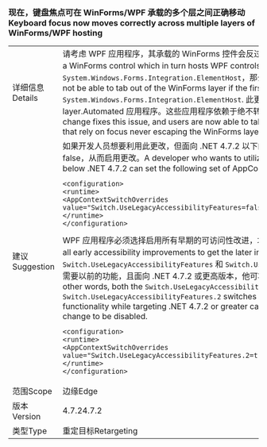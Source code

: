 ### <a name="keyboard-focus-now-moves-correctly-across-multiple-layers-of-winformswpf-hosting"></a><span data-ttu-id="b2fbb-101">现在，键盘焦点可在 WinForms/WPF 承载的多个层之间正确移动</span><span class="sxs-lookup"><span data-stu-id="b2fbb-101">Keyboard focus now moves correctly across multiple layers of WinForms/WPF hosting</span></span>

|   |   |
|---|---|
|<span data-ttu-id="b2fbb-102">详细信息</span><span class="sxs-lookup"><span data-stu-id="b2fbb-102">Details</span></span>|<span data-ttu-id="b2fbb-103">请考虑 WPF 应用程序，其承载的 WinForms 控件会反过来承载 WPF 控件。</span><span class="sxs-lookup"><span data-stu-id="b2fbb-103">Consider a WPF application hosting a WinForms control which in turn hosts WPF controls.</span></span> <span data-ttu-id="b2fbb-104">如果该层的第一个或最后一个控件是 WPF <code>System.Windows.Forms.Integration.ElementHost</code>，那么用户可能不能按 Tab 离开 WinForms 层。</span><span class="sxs-lookup"><span data-stu-id="b2fbb-104">Users may not be able to tab out of the WinForms layer if the first or last control in that layer is the WPF <code>System.Windows.Forms.Integration.ElementHost</code>.</span></span> <span data-ttu-id="b2fbb-105">此更改修复了这个问题，现在，用户能按 Tab 离开 WinForms layer.Automated 应用程序。这些应用程序依赖于绝不转义 WinForms 层的焦点可能不再按预期工作。</span><span class="sxs-lookup"><span data-stu-id="b2fbb-105">This change fixes this issue, and users are now able to tab out of the WinForms layer.Automated applications that rely on focus never escaping the WinForms layer may no longer work as expected.</span></span>|
|<span data-ttu-id="b2fbb-106">建议</span><span class="sxs-lookup"><span data-stu-id="b2fbb-106">Suggestion</span></span>|<span data-ttu-id="b2fbb-107">如果开发人员想要利用此更改，但面向 .NET 4.7.2 以下的框架版本，他可将下列一组 AppContext 标记设置为 false，从而启用更改。</span><span class="sxs-lookup"><span data-stu-id="b2fbb-107">A developer who wants to utilize this change while targeting a framework version below .NET 4.7.2 can set the following set of AppContext flags to false for the change to be enabled.</span></span><pre><code class="lang-xml">&lt;configuration&gt;&#13;&#10;&lt;runtime&gt;&#13;&#10;&lt;AppContextSwitchOverrides value=&quot;Switch.UseLegacyAccessibilityFeatures=false;Switch.UseLegacyAccessibilityFeatures.2=false&quot;/&gt;&#13;&#10;&lt;/runtime&gt;&#13;&#10;&lt;/configuration&gt;&#13;&#10;</code></pre><span data-ttu-id="b2fbb-108">WPF 应用程序必须选择启用所有早期的可访问性改进，才能使用之后的改进。</span><span class="sxs-lookup"><span data-stu-id="b2fbb-108">WPF applications must opt in to all early accessibility improvements to get the later improvements.</span></span> <span data-ttu-id="b2fbb-109">换言之，必须同时设置 <code>Switch.UseLegacyAccessibilityFeatures</code> 和 <code>Switch.UseLegacyAccessibilityFeatures.2</code> 开关。如果开发人员需要以前的功能，且面向 .NET 4.7.2 或更高版本，他可将以下 AppContext 标记设置为 false，从而禁用更改。</span><span class="sxs-lookup"><span data-stu-id="b2fbb-109">In other words, both the <code>Switch.UseLegacyAccessibilityFeatures</code> and the <code>Switch.UseLegacyAccessibilityFeatures.2</code> switches must be setA developer who requires the previous functionality while targeting .NET 4.7.2 or greater can set the following AppContext flag to true for the change to be disabled.</span></span><pre><code class="lang-xml">&lt;configuration&gt;&#13;&#10;&lt;runtime&gt;&#13;&#10;&lt;AppContextSwitchOverrides value=&quot;Switch.UseLegacyAccessibilityFeatures.2=true&quot;/&gt;&#13;&#10;&lt;/runtime&gt;&#13;&#10;&lt;/configuration&gt;&#13;&#10;</code></pre>|
|<span data-ttu-id="b2fbb-110">范围</span><span class="sxs-lookup"><span data-stu-id="b2fbb-110">Scope</span></span>|<span data-ttu-id="b2fbb-111">边缘</span><span class="sxs-lookup"><span data-stu-id="b2fbb-111">Edge</span></span>|
|<span data-ttu-id="b2fbb-112">版本</span><span class="sxs-lookup"><span data-stu-id="b2fbb-112">Version</span></span>|<span data-ttu-id="b2fbb-113">4.7.2</span><span class="sxs-lookup"><span data-stu-id="b2fbb-113">4.7.2</span></span>|
|<span data-ttu-id="b2fbb-114">类型</span><span class="sxs-lookup"><span data-stu-id="b2fbb-114">Type</span></span>|<span data-ttu-id="b2fbb-115">重定目标</span><span class="sxs-lookup"><span data-stu-id="b2fbb-115">Retargeting</span></span>|

